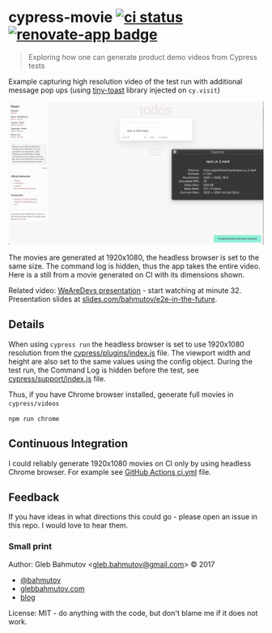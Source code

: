 # cypress-movie [![ci status][ci image]][ci url] [![renovate-app badge][renovate-badge]][renovate-app]
> Exploring how one can generate product demo videos from Cypress tests

Example capturing high resolution video of the test run with additional message pop ups (using [tiny-toast](https://github.com/bahmutov/tiny-toast) library injected on `cy.visit`)

![Video at 1920x1080](images/movie-screenshot.png)

The movies are generated at 1920x1080, the headless browser is set to the same size. The command log is hidden, thus the app takes the entire video. Here is a still from a movie generated on CI with its dimensions shown.

Related video: [WeAreDevs presentation](https://youtu.be/p38bIMC-YOU?t=1949) - start watching at minute 32. Presentation slides at [slides.com/bahmutov/e2e-in-the-future](https://slides.com/bahmutov/e2e-in-the-future).

## Details

When using `cypress run` the headless browser is set to use 1920x1080 resolution from the [cypress/plugins/index.js](cypress/plugins/index.js) file. The viewport width and height are also set to the same values using the config object. During the test run, the Command Log is hidden before the test, see [cypress/support/index.js](cypress/support/index.js) file.

Thus, if you have Chrome browser installed, generate full movies in `cypress/videos`

```shell
npm run chrome
```

## Continuous Integration

I could reliably generate 1920x1080 movies on CI only by using headless Chrome browser. For example see [GitHub Actions ci.yml](.github/workflows/ci.yml) file.

## Feedback

If you have ideas in what directions this could go - please open an issue in this repo. I would love to hear them.

### Small print

Author: Gleb Bahmutov &lt;gleb.bahmutov@gmail.com&gt; &copy; 2017

* [@bahmutov](https://twitter.com/bahmutov)
* [glebbahmutov.com](https://glebbahmutov.com)
* [blog](https://glebbahmutov.com/blog)

License: MIT - do anything with the code, but don't blame me if it does not work.

[ci image]: https://github.com/bahmutov/cypress-movie/workflows/ci/badge.svg?branch=master
[ci url]: https://github.com/bahmutov/cypress-movie/actions
[renovate-badge]: https://img.shields.io/badge/renovate-app-blue.svg
[renovate-app]: https://renovateapp.com/
